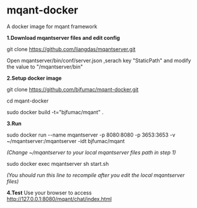 # mqant-docker
A docker image for mqant framework

**1.Download mqantserver files and edit config**

git clone https://github.com/liangdas/mqantserver.git

Open mqantserver/bin/conf/server.json ,serach key "StaticPath" and modify the value to "/mqantserver/bin"


**2.Setup docker image**

git clone https://github.com/bjfumac/mqant-docker.git

cd mqant-docker

sudo docker build -t="bjfumac/mqant" .


**3.Run**

sudo docker run --name mqantserver -p 8080:8080 -p 3653:3653 -v ~/mqantserver:/mqantserver -idt bjfumac/mqant

*(Change ~/mqantserver to your local mqantserver files path in step 1)*

sudo docker exec mqantserver sh start.sh

*(You should run this line to recompile after you edit the local mqantserver files)*

**4.Test**
Use your browser to access http://127.0.0.1:8080/mqant/chat/index.html


